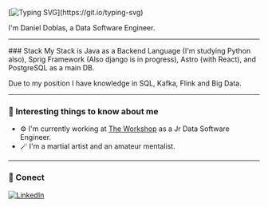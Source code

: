 [![Typing SVG](https://readme-typing-svg.herokuapp.com?font=Fira+Code&pause=1000&width=435&lines=Hello+there!+It's+been+a+while!)](https://git.io/typing-svg)

I'm Daniel Doblas, a Data Software Engineer.

---
### Stack
My Stack is Java as a Backend Language (I'm studying Python also), Sprig Framework (Also django is in progress), Astro (with React), and PostgreSQL as a main DB.

Due to my position I have knowledge in SQL, Kafka, Flink and Big Data.

---

### 👀 Interesting things to know about me
  - ⚙️ I'm currently working at <a href='https://theworkshop.com/es/'>The Workshop</a> as a Jr Data Software Engineer.
  - 🪄 I'm a martial artist and an amateur mentalist.

---

### 🤝 Conect
[![LinkedIn](https://img.shields.io/badge/LinkedIn-0077B5?style=for-the-badge&logo=linkedin&logoColor=white)](https://www.linkedin.com/in/daniel-doblas-jimenez/)
